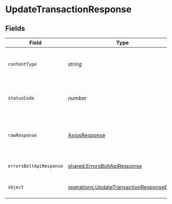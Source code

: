 # UpdateTransactionResponse


## Fields

| Field                                                                                                       | Type                                                                                                        | Required                                                                                                    | Description                                                                                                 |
| ----------------------------------------------------------------------------------------------------------- | ----------------------------------------------------------------------------------------------------------- | ----------------------------------------------------------------------------------------------------------- | ----------------------------------------------------------------------------------------------------------- |
| `contentType`                                                                                               | *string*                                                                                                    | :heavy_check_mark:                                                                                          | HTTP response content type for this operation                                                               |
| `statusCode`                                                                                                | *number*                                                                                                    | :heavy_check_mark:                                                                                          | HTTP response status code for this operation                                                                |
| `rawResponse`                                                                                               | [AxiosResponse](https://axios-http.com/docs/res_schema)                                                     | :heavy_check_mark:                                                                                          | Raw HTTP response; suitable for custom response parsing                                                     |
| `errorsBoltApiResponse`                                                                                     | [shared.ErrorsBoltApiResponse](../../../sdk/models/shared/errorsboltapiresponse.md)                         | :heavy_minus_sign:                                                                                          | Generic Error Schema                                                                                        |
| `object`                                                                                                    | [operations.UpdateTransactionResponseBody](../../../sdk/models/operations/updatetransactionresponsebody.md) | :heavy_minus_sign:                                                                                          | Transaction Details Retrieved<br/>                                                                          |